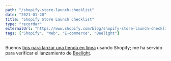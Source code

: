 ```yaml
---
path: "/shopify-store-launch-checklist"
date: "2021-01-20"
title: "Shopify Store Launch Checklist"
type: "recordar"
externalUrl: "https://www.shopify.com/blog/shopify-store-launch-checklist"
tags: ["Shopify", "Web", "E-commerce", "Beelight"]
---
```


Buenos [tips para lanzar una tienda en línea](https://www.shopify.com/blog/shopify-store-launch-checklist) usando Shopify; me ha servido para verificar el lanzamiento de [Beelight](https://beelight.cr/).
